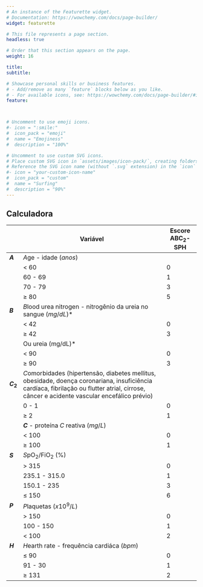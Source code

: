 ```yaml
---
# An instance of the Featurette widget.
# Documentation: https://wowchemy.com/docs/page-builder/
widget: featurette

# This file represents a page section.
headless: true

# Order that this section appears on the page.
weight: 16

title: 
subtitle: 

# Showcase personal skills or business features.
# - Add/remove as many `feature` blocks below as you like.
# - For available icons, see: https://wowchemy.com/docs/page-builder/#icons
feature:



# Uncomment to use emoji icons.
#- icon = ":smile:"
#  icon_pack = "emoji"
#  name = "Emojiness"
#  description = "100%"  

# Uncomment to use custom SVG icons.
# Place custom SVG icon in `assets/images/icon-pack/`, creating folders if necessary.
# Reference the SVG icon name (without `.svg` extension) in the `icon` field.
#- icon = "your-custom-icon-name"
#  icon_pack = "custom"
#  name = "Surfing"
#  description = "90%"
---
```


## Calculadora

<center>

||Variável|Escore ABC$_2$-SPH|
|--|--|--|
|**$A$**| $A$ge - idade ($anos$)||
|| $\lt$ 60| 0 |
|| 60 - 69| 1 |
|| 70 - 79| 3 |
|| $\geqslant$ 80| 5 |
|**$B$**|$B$lood urea nitrogen - nitrogênio da ureia no sangue ($mg/dL$)* | |
|| $\lt$ 42| 0 |
|| $\geqslant$ 42| 3 |
||Ou ureia (mg/dL)*||
|| $\lt$ 90| 0 |
|| $\geqslant$ 90| 3 |
|**$C_2$**|$C$omorbidades (hipertensão, diabetes mellitus, obesidade, doença coronariana, insuficiência cardíaca, fibrilação ou flutter atrial, cirrose, câncer e acidente vascular encefálico prévio)| |
|| 0 - 1| 0 |
|| $\geqslant$ 2| 1 |
||**$C$** - proteína $C$ reativa ($mg/L$)| |
|| $\lt$ 100| 0 |
|| $\geqslant$ 100| 1 |
|**$S$**|$S$pO$_2$/FiO$_2$   (%)|
||$\gt$ 315|0|
||235.1 - 315.0|1|
||150.1 - 235 |3|
||$\leqslant$ 150|6|
|**$P$**|$P$laquetas ($x10^9/L$)||
||$\gt$ 150|0|
||100 - 150|1|
||$\lt$ 100|2|
|**$H$**|$H$earth rate - frequência cardiáca ($bpm$)||
||$\leqslant$ 90|0|
||91 - 30|1|
||$\geqslant$ 131|2|

</center>

